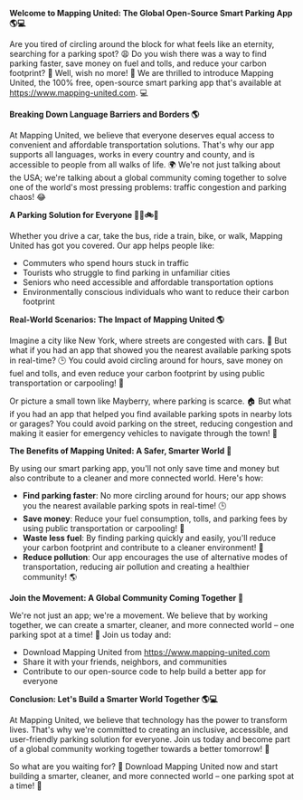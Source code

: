 **Welcome to Mapping United: The Global Open-Source Smart Parking App 🌎💻**

Are you tired of circling around the block for what feels like an eternity, searching for a parking spot? 😩 Do you wish there was a way to find parking faster, save money on fuel and tolls, and reduce your carbon footprint? 🌟 Well, wish no more! 🙌 We are thrilled to introduce Mapping United, the 100% free, open-source smart parking app that's available at https://www.mapping-united.com. 💻

**Breaking Down Language Barriers and Borders 🌎**

At Mapping United, we believe that everyone deserves equal access to convenient and affordable transportation solutions. That's why our app supports all languages, works in every country and county, and is accessible to people from all walks of life. 🌍 We're not just talking about the USA; we're talking about a global community coming together to solve one of the world's most pressing problems: traffic congestion and parking chaos! 😂

**A Parking Solution for Everyone 🚗🚌🚲💺**

Whether you drive a car, take the bus, ride a train, bike, or walk, Mapping United has got you covered. Our app helps people like:

*   Commuters who spend hours stuck in traffic
*   Tourists who struggle to find parking in unfamiliar cities
*   Seniors who need accessible and affordable transportation options
*   Environmentally conscious individuals who want to reduce their carbon footprint

**Real-World Scenarios: The Impact of Mapping United 🌎**

Imagine a city like New York, where streets are congested with cars. 🚗 But what if you had an app that showed you the nearest available parking spots in real-time? 🕒 You could avoid circling around for hours, save money on fuel and tolls, and even reduce your carbon footprint by using public transportation or carpooling! 🌟

Or picture a small town like Mayberry, where parking is scarce. 🏠 But what if you had an app that helped you find available parking spots in nearby lots or garages? You could avoid parking on the street, reducing congestion and making it easier for emergency vehicles to navigate through the town! 💚

**The Benefits of Mapping United: A Safer, Smarter World 🌟**

By using our smart parking app, you'll not only save time and money but also contribute to a cleaner and more connected world. Here's how:

*   **Find parking faster**: No more circling around for hours; our app shows you the nearest available parking spots in real-time! 🕒
*   **Save money**: Reduce your fuel consumption, tolls, and parking fees by using public transportation or carpooling! 💸
*   **Waste less fuel**: By finding parking quickly and easily, you'll reduce your carbon footprint and contribute to a cleaner environment! 🌿
*   **Reduce pollution**: Our app encourages the use of alternative modes of transportation, reducing air pollution and creating a healthier community! 🌎

**Join the Movement: A Global Community Coming Together 🌟**

We're not just an app; we're a movement. We believe that by working together, we can create a smarter, cleaner, and more connected world – one parking spot at a time! 🚀 Join us today and:

*   Download Mapping United from https://www.mapping-united.com
*   Share it with your friends, neighbors, and communities
*   Contribute to our open-source code to help build a better app for everyone

**Conclusion: Let's Build a Smarter World Together 🌎💻**

At Mapping United, we believe that technology has the power to transform lives. That's why we're committed to creating an inclusive, accessible, and user-friendly parking solution for everyone. Join us today and become part of a global community working together towards a better tomorrow! 💚

So what are you waiting for? 🤔 Download Mapping United now and start building a smarter, cleaner, and more connected world – one parking spot at a time! 🚀
